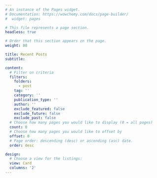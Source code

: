```yaml
---
# An instance of the Pages widget.
# Documentation: https://wowchemy.com/docs/page-builder/
#  widget: pages

# This file represents a page section.
headless: true

# Order that this section appears on the page.
weight: 80

title: Recent Posts
subtitle:

content:
  # Filter on criteria
  filters:
    folders:
      - post
    tag: ''
    category: ''
    publication_type: ''
    author: ''
    exclude_featured: false
    exclude_future: false
    exclude_past: false
  # Choose how many pages you would like to display (0 = all pages)
  count: 0
  # Choose how many pages you would like to offset by
  offset: 0
  # Page order: descending (desc) or ascending (asc) date.
  order: desc

design:
  # Choose a view for the listings:
  view: Card
  columns: '2'
---
```

